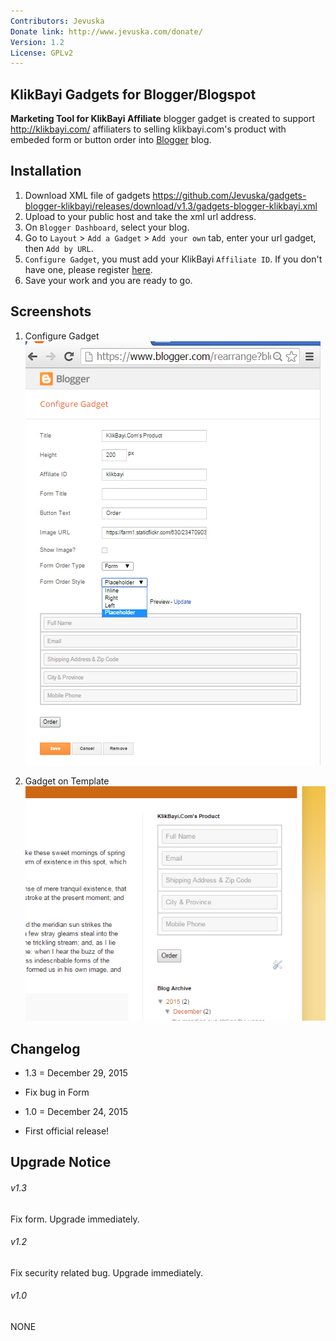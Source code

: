 ```yaml
---
Contributors: Jevuska
Donate link: http://www.jevuska.com/donate/
Version: 1.2
License: GPLv2
---
```


## KlikBayi Gadgets for Blogger/Blogspot
**Marketing Tool for KlikBayi Affiliate** blogger gadget is created to support http://klikbayi.com/ affiliaters to selling klikbayi.com's product with embeded form or button order into [Blogger](https://www.blogger.com/ "Blogger") blog.

## Installation
1. Download XML file of gadgets https://github.com/Jevuska/gadgets-blogger-klikbayi/releases/download/v1.3/gadgets-blogger-klikbayi.xml
2. Upload to your public host and take the xml url address.
3. On `Blogger Dashboard`, select your blog.
4. Go to `Layout` > `Add a Gadget` > `Add your own` tab, enter your url gadget, then `Add by URL`.
5. `Configure Gadget`, you must add your KlikBayi `Affiliate ID`. If you don't have one, please register [here](http://klikbayi.com/affiliasi.php "Affiliate Page").
6. Save your work and you are ready to go.

## Screenshots
1. Configure Gadget
![screenshot 1](lib/assets/img/screenshot-1.jpg)

2. Gadget on Template
![screenshot 2](lib/assets/img/screenshot-2.jpg)

## Changelog
* 1.3 = December 29, 2015
 * Fix bug in Form
 
* 1.0 = December 24, 2015
 * First official release!

## Upgrade Notice
###### v1.3
Fix form. Upgrade immediately.

###### v1.2
Fix security related bug. Upgrade immediately.

###### v1.0
NONE
